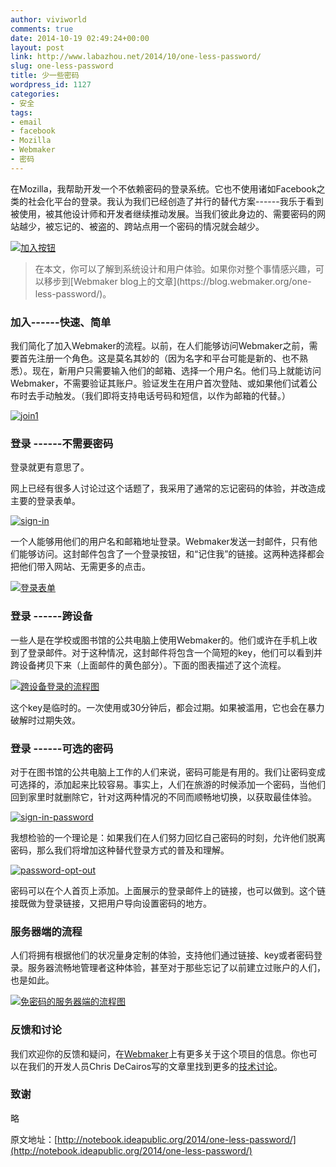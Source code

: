 ```yaml
---
author: viviworld
comments: true
date: 2014-10-19 02:49:24+00:00
layout: post
link: http://www.labazhou.net/2014/10/one-less-password/
slug: one-less-password
title: 少一些密码
wordpress_id: 1127
categories:
- 安全
tags:
- email
- facebook
- Mozilla
- Webmaker
- 密码
---
```


在Mozilla，我帮助开发一个不依赖密码的登录系统。它也不使用诸如Facebook之类的社会化平台的登录。我认为我们已经创造了并行的替代方案------我乐于看到被使用，被其他设计师和开发者继续推动发展。当我们彼此身边的、需要密码的网站越少，被忘记的、被盗的、跨站点用一个密码的情况就会越少。

[![加入按钮](http://www.labazhou.net/wp-content/uploads/2014/10/join-sign-in-buttons-300x66.png)](http://www.labazhou.net/wp-content/uploads/2014/10/join-sign-in-buttons-300x66.png)


<blockquote>在本文，你可以了解到系统设计和用户体验。如果你对整个事情感兴趣，可以移步到[Webmaker blog上的文章](https://blog.webmaker.org/one-less-password/)。</blockquote>




### 加入------快速、简单


我们简化了加入Webmaker的流程。以前，在人们能够访问Webmaker之前，需要首先注册一个角色。这是莫名其妙的（因为名字和平台可能是新的、也不熟悉）。现在，新用户只需要输入他们的邮箱、选择一个用户名。他们马上就能访问Webmaker，不需要验证其账户。验证发生在用户首次登陆、或如果他们试着公布时去手动触发。（我们即将支持电话号码和短信，以作为邮箱的代替。）

[![join1](http://www.labazhou.net/wp-content/uploads/2014/10/join1.png)](http://www.labazhou.net/wp-content/uploads/2014/10/join1.png)


### 登录 ------不需要密码


登录就更有意思了。

网上已经有很多人讨论过这个话题了，我采用了通常的忘记密码的体验，并改造成主要的登录表单。

[![sign-in](http://www.labazhou.net/wp-content/uploads/2014/10/sign-in.png)](http://www.labazhou.net/wp-content/uploads/2014/10/sign-in.png)

一个人能够用他们的用户名和邮箱地址登录。Webmaker发送一封邮件，只有他们能够访问。这封邮件包含了一个登录按钮，和“记住我”的链接。这两种选择都会把他们带入网站、无需更多的点击。

[![登录表单](http://www.labazhou.net/wp-content/uploads/2014/10/login-email-2.png)](http://www.labazhou.net/wp-content/uploads/2014/10/login-email-2.png)


### 登录 ------跨设备


一些人是在学校或图书馆的公共电脑上使用Webmaker的。他们或许在手机上收到了登录邮件。对于这种情况，这封邮件将包含一个简短的key，他们可以看到并跨设备拷贝下来（上面邮件的黄色部分）。下面的图表描述了这个流程。

[![跨设备登录的流程图](http://www.labazhou.net/wp-content/uploads/2014/10/sign-in-across-devices.png)](http://www.labazhou.net/wp-content/uploads/2014/10/sign-in-across-devices.png)

这个key是临时的。一次使用或30分钟后，都会过期。如果被滥用，它也会在暴力破解时过期失效。


### 登录 ------可选的密码


对于在图书馆的公共电脑上工作的人们来说，密码可能是有用的。我们让密码变成可选择的，添加起来比较容易。事实上，人们在旅游的时候添加一个密码，当他们回到家里时就删除它，针对这两种情况的不同而顺畅地切换，以获取最佳体验。

[![sign-in-password](http://www.labazhou.net/wp-content/uploads/2014/10/sign-in-password.png)](http://www.labazhou.net/wp-content/uploads/2014/10/sign-in-password.png)

我想检验的一个理论是：如果我们在人们努力回忆自己密码的时刻，允许他们脱离密码，那么我们将增加这种替代登录方式的普及和理解。

[![password-opt-out](http://www.labazhou.net/wp-content/uploads/2014/10/password-opt-out.png)](http://www.labazhou.net/wp-content/uploads/2014/10/password-opt-out.png)

密码可以在个人首页上添加。上面展示的登录邮件上的链接，也可以做到。这个链接既做为登录链接，又把用户导向设置密码的地方。


### 服务器端的流程


人们将拥有根据他们的状况量身定制的体验，支持他们通过链接、key或者密码登录。服务器流畅地管理者这种体验，甚至对于那些忘记了以前建立过账户的人们，也是如此。

[![免密码的服务器端的流程图](http://www.labazhou.net/wp-content/uploads/2014/10/login-server-flow.png)](http://www.labazhou.net/wp-content/uploads/2014/10/login-server-flow.png)


### 反馈和讨论


我们欢迎你的反馈和疑问，在[Webmaker](https://blog.webmaker.org/one-less-password/)上有更多关于这个项目的信息。你也可以在我们的开发人员Chris DeCairos写的文章里找到更多的[技术讨论](https://chrisdecairos.ca/one-time-passwords-pt-2/)。


### 致谢


略

原文地址：[http://notebook.ideapublic.org/2014/one-less-password/](http://notebook.ideapublic.org/2014/one-less-password/)
